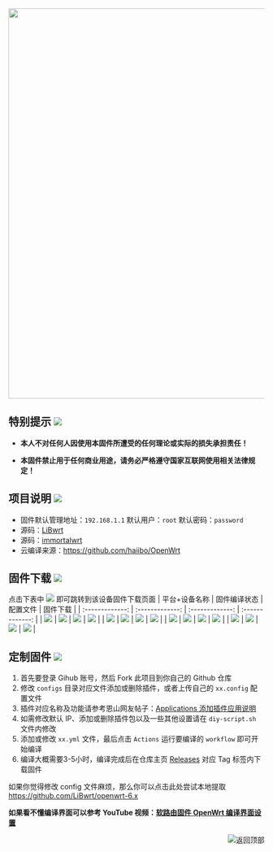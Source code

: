 <img width="768" src="https://github.com/openwrt/openwrt/blob/main/include/logo.png"/>

## 特别提示 [![](https://img.shields.io/badge/-个人免责声明-FFFFFF.svg)](#特别提示-)

- **本人不对任何人因使用本固件所遭受的任何理论或实际的损失承担责任！**

- **本固件禁止用于任何商业用途，请务必严格遵守国家互联网使用相关法律规定！**

## 项目说明 [![](https://img.shields.io/badge/-项目基本介绍-FFFFFF.svg)](#项目说明-)
- 固件默认管理地址：`192.168.1.1` 默认用户：`root` 默认密码：`password`
- 源码：[LiBwrt](https://github.com/LiBwrt-op/openwrt-6.x)
- 源码：[immortalwrt](https://github.com/immortalwrt/immortalwrt)
- 云编译来源：https://github.com/haiibo/OpenWrt

## 固件下载 [![](https://img.shields.io/badge/-编译状态及下载链接-FFFFFF.svg)](#固件下载-)
点击下表中 [![](https://img.shields.io/badge/下载-链接-blueviolet.svg?style=flat&logo=hack-the-box)](https://github.com/haiibo/OpenWrt/releases) 即可跳转到该设备固件下载页面
| 平台+设备名称 | 固件编译状态 | 配置文件 | 固件下载 |
| :-------------: | :-------------: | :-------------: | :-------------: |
| [![](https://img.shields.io/badge/IPQ60XX-WIFI-32C955.svg?logo=openwrt)](https://github.com/KingCrimsonJY/openwrt-ci/blob/main/.github/workflows/IPQ60XX-6.12-WIFI.yml) | [![](https://github.com/KingCrimsonJY/openwrt-ci/actions/workflows/IPQ60XX-6.12-WIFI.yml/badge.svg)](https://github.com/KingCrimsonJY/openwrt-ci/actions/workflows/IPQ60XX-6.12-WIFI.yml) | [![](https://img.shields.io/badge/编译-配置-orange.svg?logo=apache-spark)](https://github.com/KingCrimsonJY/openwrt-ci/blob/main/configs/IPQ60XX-6.12-WIFI.config) | [![](https://img.shields.io/badge/下载-链接-blueviolet.svg?logo=hack-the-box)](https://github.com/KingCrimsonJY/openwrt-ci/releases/IPQ60XX-6.12-WIFI) |
| [![](https://img.shields.io/badge/IPQ60XX-NOWIFI-32C955.svg?logo=openwrt)](https://github.com/KingCrimsonJY/openwrt-ci/blob/main/.github/workflows/IPQ60XX-6.12-NOWIFI.yml) | [![](https://github.com/KingCrimsonJY/openwrt-ci/actions/workflows/IPQ60XX-6.12-NOWIFI.yml/badge.svg)](https://github.com/KingCrimsonJY/openwrt-ci/actions/workflows/IPQ60XX-6.12-NOWIFI.yml) | [![](https://img.shields.io/badge/编译-配置-orange.svg?logo=apache-spark)](https://github.com/KingCrimsonJY/openwrt-ci/blob/main/configs/IPQ60XX-6.12-NOWIFI.config) | [![](https://img.shields.io/badge/下载-链接-blueviolet.svg?logo=hack-the-box)](https://github.com/KingCrimsonJY/openwrt-ci/releases/IPQ60XX-6.12-NOWIFI) |
| [![](https://img.shields.io/badge/IPQ807X-WIFI-32C955.svg?logo=openwrt)](https://github.com/KingCrimsonJY/OpenWrt/blob/main/.github/workflows/IPQ807X-WIFI.yml) | [![](https://github.com/KingCrimsonJY/OpenWrt/actions/workflows/IPQ807X-WIFI.yml/badge.svg)](https://github.com/KingCrimsonJY/OpenWrt/actions/workflows/IPQ807X-WIFI.yml) | [![](https://img.shields.io/badge/编译-配置-orange.svg?logo=apache-spark)](https://github.com/KingCrimsonJY/OpenWrt/blob/main/configs/ipq807x-wifi.config) | [![](https://img.shields.io/badge/下载-链接-blueviolet.svg?logo=hack-the-box)](https://github.com/KingCrimsonJY/OpenWrt/releases/IPQ807X-WIFI) |
| [![](https://img.shields.io/badge/X86-64-32C955.svg?logo=openwrt)](https://github.com/KingCrimsonJY/openwrt-ci/blob/main/.github/workflows/X86-64.yml) | [![](https://github.com/KingCrimsonJY/openwrt-ci/actions/workflows/X86-64.yml/badge.svg)](https://github.com/KingCrimsonJY/openwrt-ci/actions/workflows/X86-64.yml) | [![](https://img.shields.io/badge/编译-配置-orange.svg?logo=apache-spark)](https://github.com/KingCrimsonJY/openwrt-ci/blob/main/configs/x86-64.config) | [![](https://img.shields.io/badge/下载-链接-blueviolet.svg?logo=hack-the-box)](https://github.com/KingCrimsonJY/openwrt-ci/releases/tag/X86-64) |


## 定制固件 [![](https://img.shields.io/badge/-项目基本编译教程-FFFFFF.svg)](#定制固件-)
1. 首先要登录 Gihub 账号，然后 Fork 此项目到你自己的 Github 仓库
2. 修改 `configs` 目录对应文件添加或删除插件，或者上传自己的 `xx.config` 配置文件
3. 插件对应名称及功能请参考恩山网友帖子：[Applications 添加插件应用说明](https://www.right.com.cn/forum/thread-3682029-1-1.html)
4. 如需修改默认 IP、添加或删除插件包以及一些其他设置请在 `diy-script.sh` 文件内修改
5. 添加或修改 `xx.yml` 文件，最后点击 `Actions` 运行要编译的 `workflow` 即可开始编译
6. 编译大概需要3-5小时，编译完成后在仓库主页 [Releases](https://github.com/haiibo/OpenWrt/releases) 对应 Tag 标签内下载固件

如果你觉得修改 config 文件麻烦，那么你可以点击此处尝试本地提取 https://github.com/LiBwrt/openwrt-6.x

**如果看不懂编译界面可以参考 YouTube 视频：[软路由固件 OpenWrt 编译界面设置](https://www.youtube.com/watch?v=jEE_J6-4E3Y&list=WL&index=7)**


<a href="#readme">
<img src="https://img.shields.io/badge/-返回顶部-FFFFFF.svg" title="返回顶部" align="right"/>
</a>
